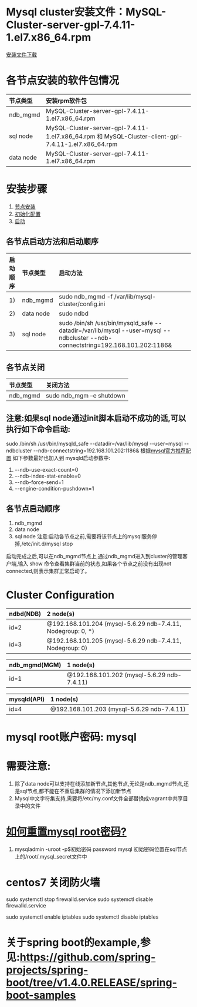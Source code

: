 # Mysql cluster安装文件：MySQL-Cluster-server-gpl-7.4.11-1.el7.x86_64.rpm
[安装文件下载](http://dev.mysql.com/downloads/cluster/)

# 各节点安装的软件包情况
节点类型    | 安装rpm软件包
:----------|:------------------------------------------------------------------------------------------------------
 ndb_mgmd  | MySQL-Cluster-server-gpl-7.4.11-1.el7.x86_64.rpm
 sql node  | MySQL-Cluster-server-gpl-7.4.11-1.el7.x86_64.rpm 和 MySQL-Cluster-client-gpl-7.4.11-1.el7.x86_64.rpm
 data node | MySQL-Cluster-server-gpl-7.4.11-1.el7.x86_64.rpm

# 安装步骤
1. [节点安装](http://dev.mysql.com/doc/refman/5.7/en/mysql-cluster-install-linux-rpm.html)
2. [初始化配置](http://dev.mysql.com/doc/refman/5.7/en/mysql-cluster-install-configuration.html)
3. [启动](http://dev.mysql.com/doc/refman/5.7/en/mysql-cluster-install-first-start.html)

## 各节点启动方法和启动顺序
 启动顺序 | 节点类型   | 启动方法
:------- |:----------|:-----------------------------------------------------------------------------------------------------------------------------
 1)      | ndb_mgmd  | sudo ndb_mgmd -f /var/lib/mysql-cluster/config.ini
 2)      | data node | sudo ndbd
 3)      | sql node  | sudo /bin/sh /usr/bin/mysqld_safe --datadir=/var/lib/mysql --user=mysql --ndbcluster --ndb-connectstring=192.168.101.202:1186&

 
## 各节点关闭
 节点类型   | 关闭方法
:----------|:------------------------------------------------------------------------------------------------------
 ndb_mgmd  | sudo ndb_mgm –e shutdown
 
## 注意:如果sql node通过init脚本启动不成功的话,可以执行如下命令启动:
sudo /bin/sh /usr/bin/mysqld_safe --datadir=/var/lib/mysql --user=mysql --ndbcluster --ndb-connectstring=192.168.101.202:1186&
根据[mysql官方推荐配置](https://dev.mysql.com/doc/refman/5.6/en/mysql-cluster-config-starting.html)
如下参数最好也加入到 mysqld启动参数中:
1. --ndb-use-exact-count=0
2. --ndb-index-stat-enable=0
3. --ndb-force-send=1
4. --engine-condition-pushdown=1

 
## 各节点启动顺序
 1. ndb_mgmd
 2. data node
 3. sql node
 注意:启动各节点之前,需要将该节点上的mysql服务停掉,/etc/init.d/mysql stop
  
  
启动完成之后,可以在ndb_mgmd节点上,通过ndb_mgmd进入到cluster的管理客户端,输入 show 命令查看集群当前的状态,如果各个节点之前没有出现not connected,则表示集群正常启动了。

# Cluster Configuration
ndbd(NDB) |              2 node(s) 
----------|:-----------------------------------------------------------
id=2      |@192.168.101.204  (mysql-5.6.29 ndb-7.4.11, Nodegroup: 0, *)
id=3	  |@192.168.101.205  (mysql-5.6.29 ndb-7.4.11, Nodegroup: 0)

ndb_mgmd(MGM) |              1 node(s) 
--------------|:------------------------------------------
id=1          |@192.168.101.202  (mysql-5.6.29 ndb-7.4.11)

mysqld(API)   |              1 node(s) 
--------------|:------------------------------------------
id=4          |@192.168.101.203  (mysql-5.6.29 ndb-7.4.11)


# mysql root账户密码: mysql

# 需要注意:
1.  除了data node可以支持在线添加新节点,其他节点,无论是ndb_mgmd节点,还是sql节点,都不能在不重启集群的情况下添加新节点
2.  Mysql中文字符集支持,需要将/etc/my.conf文件全部替换成vagrant中共享目录中的文件

# [如何重置mysql root密码?](http://dev.mysql.com/doc/refman/5.7/en/resetting-permissions.html)
1.  mysqladmin -uroot -p$初始密码 password mysql
    初始密码位置在sql节点上的/root/.mysql_secret文件中

# centos7 关闭防火墙
sudo systemctl stop firewalld.service
sudo systemctl disable firewalld.service

sudo systemctl enable iptables
sudo systemctl disable iptables


# 关于spring boot的example,参见:https://github.com/spring-projects/spring-boot/tree/v1.4.0.RELEASE/spring-boot-samples






